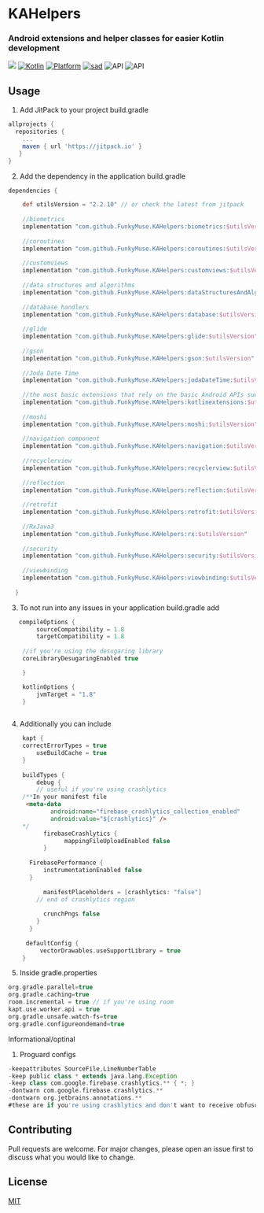 

# KAHelpers

### Android extensions and helper classes for easier Kotlin development

[![](https://jitpack.io/v/FunkyMuse/KAHelpers.svg)](https://jitpack.io/#FunkyMuse/KAHelpers)
[![Kotlin](https://img.shields.io/badge/Kotlin-1.4.32-blue.svg)](https://kotlinlang.org) [![Platform](https://img.shields.io/badge/Platform-Android-green.svg)](https://developer.android.com/guide/) [![sad](https://img.shields.io/twitter/url/http/shields.io.svg?style=social)]( https://twitter.com/intent/tweet?url=https%3A%2F%2Ftwitter.com%2Fintent%2Ftweet%3Fhttps%3A%2F%2Fgithub.com%2FCraZyLegenD%2FSet-Of-Useful-Kotlin-Extensions-and-Helpers&text=Kotlin%20Extensions%20and%20Class%20Helpers)
![API](https://img.shields.io/badge/Min%20API-21-green)
![API](https://img.shields.io/badge/Compiled%20API-30-green)

## Usage
1. Add JitPack to your project build.gradle

```gradle
allprojects {
  repositories {
    ...
    maven { url 'https://jitpack.io' }
   }
}
```

2. Add the dependency in the application build.gradle

```gradle
dependencies {

    def utilsVersion = "2.2.10" // or check the latest from jitpack
    
    //biometrics
    implementation "com.github.FunkyMuse.KAHelpers:biometrics:$utilsVersion"
    
    //coroutines
    implementation "com.github.FunkyMuse.KAHelpers:coroutines:$utilsVersion"
    
    //customviews
    implementation "com.github.FunkyMuse.KAHelpers:customviews:$utilsVersion"
    
    //data structures and algorithms
    implementation "com.github.FunkyMuse.KAHelpers:dataStructuresAndAlgorithms:$utilsVersion"
    
    //database handlers
    implementation "com.github.FunkyMuse.KAHelpers:database:$utilsVersion"
    
    //glide
    implementation "com.github.FunkyMuse.KAHelpers:glide:$utilsVersion"
    
    //gson
    implementation "com.github.FunkyMuse.KAHelpers:gson:$utilsVersion"
    
    //Joda Date Time
    implementation "com.github.FunkyMuse.KAHelpers:jodaDateTime:$utilsVersion"
    
    //the most basic extensions that rely on the basic Android APIs such as context, content providers etc...
    implementation "com.github.FunkyMuse.KAHelpers:kotlinextensions:$utilsVersion"
    
    //moshi
    implementation "com.github.FunkyMuse.KAHelpers:moshi:$utilsVersion"
    
    //navigation component
    implementation "com.github.FunkyMuse.KAHelpers:navigation:$utilsVersion"
    
    //recyclerview
    implementation "com.github.FunkyMuse.KAHelpers:recyclerview:$utilsVersion"
    
    //reflection
    implementation "com.github.FunkyMuse.KAHelpers:reflection:$utilsVersion"
    
    //retrofit
    implementation "com.github.FunkyMuse.KAHelpers:retrofit:$utilsVersion"
    
    //RxJava3
    implementation "com.github.FunkyMuse.KAHelpers:rx:$utilsVersion"
    
    //security
    implementation "com.github.FunkyMuse.KAHelpers:security:$utilsVersion"
    
    //viewbinding
    implementation "com.github.FunkyMuse.KAHelpers:viewbinding:$utilsVersion"
    
  }
```

3. To not run into any issues in your application build.gradle add

```gradle
   compileOptions {
        sourceCompatibility = 1.8
        targetCompatibility = 1.8
	
	//if you're using the desugaring library
	coreLibraryDesugaringEnabled true

    }

    kotlinOptions {
        jvmTarget = "1.8"
    }
    
```
4. Additionally you can include
```gradle
    kapt {	
	correctErrorTypes = true
        useBuildCache = true
    }
    
    buildTypes {
        debug {
        // useful if you're using crashlytics
	/**In your manifest file
	 <meta-data
            android:name="firebase_crashlytics_collection_enabled"
            android:value="${crashlytics}" />
	*/
          firebaseCrashlytics {
                mappingFileUploadEnabled false
          }
	  
	  FirebasePerformance {
          instrumentationEnabled false
	  }
	  
          manifestPlaceholders = [crashlytics: "false"]
        // end of crashlytics region
            
          crunchPngs false
        }
      }
    
     defaultConfig {
     	 vectorDrawables.useSupportLibrary = true
    }
```  
5. Inside gradle.properties

```gradle
org.gradle.parallel=true
org.gradle.caching=true
room.incremental = true // if you're using room
kapt.use.worker.api = true
org.gradle.unsafe.watch-fs=true
org.gradle.configureondemand=true
```
Informational/optinal
1. Proguard configs 
```gradle
-keepattributes SourceFile,LineNumberTable  
-keep public class * extends java.lang.Exception  
-keep class com.google.firebase.crashlytics.** { *; }  
-dontwarn com.google.firebase.crashlytics.**
-dontwarn org.jetbrains.annotations.**
#these are if you're using crashlytics and don't want to receive obfuscated crashes

```

## Contributing
Pull requests are welcome. For major changes, please open an issue first to discuss what you would like to change.

## License
[MIT](https://choosealicense.com/licenses/mit/)
